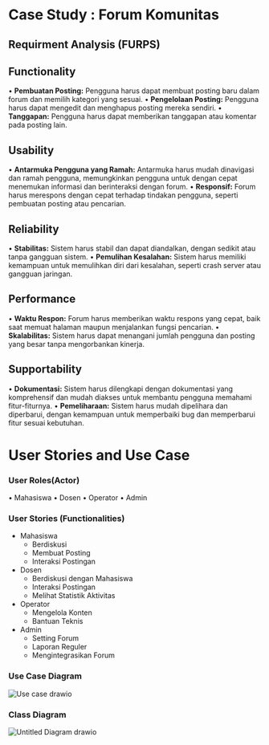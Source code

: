 # Case Study : Forum Komunitas

## Requirment Analysis (FURPS)

## Functionality
•	**Pembuatan Posting:** Pengguna harus dapat membuat posting baru dalam forum dan memilih kategori yang sesuai.
•	**Pengelolaan Posting:** Pengguna harus dapat mengedit dan menghapus posting mereka sendiri.
•	**Tanggapan:** Pengguna harus dapat memberikan tanggapan atau komentar pada posting lain.

## Usability
•	**Antarmuka Pengguna yang Ramah:** Antarmuka harus mudah dinavigasi dan ramah pengguna, memungkinkan pengguna untuk dengan cepat menemukan informasi dan berinteraksi dengan forum.
•	**Responsif:** Forum harus merespons dengan cepat terhadap tindakan pengguna, seperti pembuatan posting atau pencarian.

## Reliability
•	**Stabilitas:** Sistem harus stabil dan dapat diandalkan, dengan sedikit atau tanpa gangguan sistem.
•	**Pemulihan Kesalahan:** Sistem harus memiliki kemampuan untuk memulihkan diri dari kesalahan, seperti crash server atau gangguan jaringan.

## Performance
•	**Waktu Respon:** Forum harus memberikan waktu respons yang cepat, baik saat memuat halaman maupun menjalankan fungsi pencarian.
•	**Skalabilitas:** Sistem harus dapat menangani jumlah pengguna dan posting yang besar tanpa mengorbankan kinerja.

## Supportability
•	**Dokumentasi:** Sistem harus dilengkapi dengan dokumentasi yang komprehensif dan mudah diakses untuk membantu pengguna memahami fitur-fiturnya.
•	**Pemeliharaan:** Sistem harus mudah dipelihara dan diperbarui, dengan kemampuan untuk memperbaiki bug dan memperbarui fitur sesuai kebutuhan.

# User Stories and Use Case

### User Roles(Actor)
•	Mahasiswa
•	Dosen
•	Operator
•	Admin

### **User Stories (Functionalities)**
- Mahasiswa
    - Berdiskusi 
    - Membuat Posting
    - Interaksi Postingan
- Dosen
    - Berdiskusi dengan Mahasiswa
    - Interaksi Postingan
    - Melihat Statistik Aktivitas
- Operator
    - Mengelola Konten
    - Bantuan Teknis
- Admin
    - Setting Forum
    - Laporan Reguler
    - Mengintegrasikan Forum

### Use Case Diagram
 ![Use case drawio](https://github.com/Bintngpr/AdrielleBintang-422023021/assets/155137148/93c2588a-18ac-4a9f-820d-f7ed5af8cf24)
### Class Diagram
 ![Untitled Diagram drawio](https://github.com/Bintngpr/AdrielleBintang-422023021/assets/155137148/9d449407-960f-47d1-b4ec-a9ab76c5c90d)
